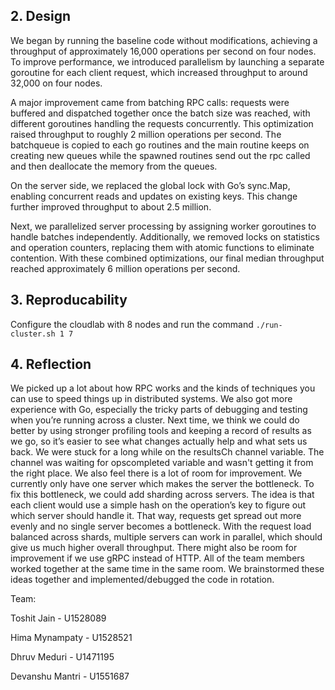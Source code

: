 ## 2. Design
We began by running the baseline code without modifications, achieving a throughput of approximately 16,000 operations per second on four nodes. To improve performance, we introduced parallelism by launching a separate goroutine for each client request, which increased throughput to around 32,000 on four nodes.

A major improvement came from batching RPC calls: requests were buffered and dispatched together once the batch size was reached, with different goroutines handling the requests concurrently. This optimization raised throughput to roughly 2 million operations per second. The batchqueue is copied to each go routines and the main routine keeps on creating new queues while the spawned routines send out the rpc called and then deallocate the memory from the queues.

On the server side, we replaced the global lock with Go’s sync.Map, enabling concurrent reads and updates on existing keys. This change further improved throughput to about 2.5 million.

Next, we parallelized server processing by assigning worker goroutines to handle batches independently. Additionally, we removed locks on statistics and operation counters, replacing them with atomic functions to eliminate contention. With these combined optimizations, our final median throughput reached approximately 6 million operations per second.

## 3. Reproducability
Configure the cloudlab with 8 nodes and run the command `./run-cluster.sh 1 7`

## 4. Reflection 
We picked up a lot about how RPC works and the kinds of techniques you can use to speed things up in distributed systems. We also got more experience with Go, especially the tricky parts of debugging and testing when you’re running across a cluster. Next time, we think we could do better by using stronger profiling tools and keeping a record of results as we go, so it’s easier to see what changes actually help and what sets us back.
We were stuck for a long while on the resultsCh channel variable. The channel was waiting for opscompleted variable and wasn't getting it from the right place. We also feel there is a lot of room for improvement. We currently only have one server which makes the server the bottleneck. To fix this bottleneck, we could add sharding across servers. The idea is that each client would use a simple hash on the operation’s key to figure out which server should handle it. That way, requests get spread out more evenly and no single server becomes a bottleneck. With the request load balanced across shards, multiple servers can work in parallel, which should give us much higher overall throughput. There might also be room for improvement if we use gRPC instead of HTTP.
All of the team members worked together at the same time in the same room. We brainstormed these ideas together and implemented/debugged the code in rotation.


Team:

Toshit Jain - U1528089

Hima Mynampaty - U1528521

Dhruv Meduri - U1471195

Devanshu Mantri - U1551687
